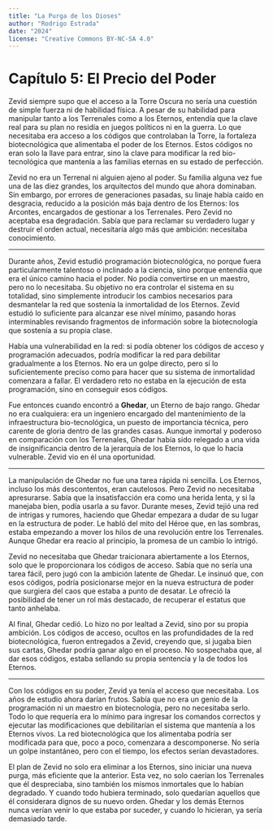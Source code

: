 ```yaml
---
title: "La Purga de los Dioses"
author: "Rodrigo Estrada"
date: "2024"
license: "Creative Commons BY-NC-SA 4.0"
---
```


# Capítulo 5: **El Precio del Poder**

Zevid siempre supo que el acceso a la Torre Oscura no sería una cuestión de simple fuerza ni de habilidad física. A pesar de su habilidad para manipular tanto a los Terrenales como a los Eternos, entendía que la clave real para su plan no residía en juegos políticos ni en la guerra. Lo que necesitaba era acceso a los códigos que controlaban la Torre, la fortaleza biotecnológica que alimentaba el poder de los Eternos. Estos códigos no eran solo la llave para entrar, sino la clave para modificar la red bio-tecnológica que mantenía a las familias eternas en su estado de perfección.

Zevid no era un Terrenal ni alguien ajeno al poder. Su familia alguna vez fue una de las diez grandes, los arquitectos del mundo que ahora dominaban. Sin embargo, por errores de generaciones pasadas, su linaje había caído en desgracia, reducido a la posición más baja dentro de los Eternos: los Arcontes, encargados de gestionar a los Terrenales. Pero Zevid no aceptaba esa degradación. Sabía que para reclamar su verdadero lugar y destruir el orden actual, necesitaría algo más que ambición: necesitaba conocimiento.

---

Durante años, Zevid estudió programación biotecnológica, no porque fuera particularmente talentoso o inclinado a la ciencia, sino porque entendía que era el único camino hacia el poder. No podía convertirse en un maestro, pero no lo necesitaba. Su objetivo no era controlar el sistema en su totalidad, sino simplemente introducir los cambios necesarios para desmantelar la red que sostenía la inmortalidad de los Eternos. Zevid estudió lo suficiente para alcanzar ese nivel mínimo, pasando horas interminables revisando fragmentos de información sobre la biotecnología que sostenía a su propia clase.

Había una vulnerabilidad en la red: si podía obtener los códigos de acceso y programación adecuados, podría modificar la red para debilitar gradualmente a los Eternos. No era un golpe directo, pero sí lo suficientemente preciso como para hacer que su sistema de inmortalidad comenzara a fallar. El verdadero reto no estaba en la ejecución de esta programación, sino en conseguir esos códigos.

Fue entonces cuando encontró a **Ghedar**, un Eterno de bajo rango. Ghedar no era cualquiera: era un ingeniero encargado del mantenimiento de la infraestructura bio-tecnológica, un puesto de importancia técnica, pero carente de gloria dentro de las grandes casas. Aunque inmortal y poderoso en comparación con los Terrenales, Ghedar había sido relegado a una vida de insignificancia dentro de la jerarquía de los Eternos, lo que lo hacía vulnerable. Zevid vio en él una oportunidad.

---

La manipulación de Ghedar no fue una tarea rápida ni sencilla. Los Eternos, incluso los más descontentos, eran cautelosos. Pero Zevid no necesitaba apresurarse. Sabía que la insatisfacción era como una herida lenta, y si la manejaba bien, podía usarla a su favor. Durante meses, Zevid tejió una red de intrigas y rumores, haciendo que Ghedar empezara a dudar de su lugar en la estructura de poder. Le habló del mito del Héroe que, en las sombras, estaba empezando a mover los hilos de una revolución entre los Terrenales. Aunque Ghedar era reacio al principio, la promesa de un cambio lo intrigó.

Zevid no necesitaba que Ghedar traicionara abiertamente a los Eternos, solo que le proporcionara los códigos de acceso. Sabía que no sería una tarea fácil, pero jugó con la ambición latente de Ghedar. Le insinuó que, con esos códigos, podría posicionarse mejor en la nueva estructura de poder que surgiera del caos que estaba a punto de desatar. Le ofreció la posibilidad de tener un rol más destacado, de recuperar el estatus que tanto anhelaba.

Al final, Ghedar cedió. Lo hizo no por lealtad a Zevid, sino por su propia ambición. Los códigos de acceso, ocultos en las profundidades de la red biotecnológica, fueron entregados a Zevid, creyendo que, si jugaba bien sus cartas, Ghedar podría ganar algo en el proceso. No sospechaba que, al dar esos códigos, estaba sellando su propia sentencia y la de todos los Eternos.

---

Con los códigos en su poder, Zevid ya tenía el acceso que necesitaba. Los años de estudio ahora darían frutos. Sabía que no era un genio de la programación ni un maestro en biotecnología, pero no necesitaba serlo. Todo lo que requería era lo mínimo para ingresar los comandos correctos y ejecutar las modificaciones que debilitarían el sistema que mantenía a los Eternos vivos. La red biotecnológica que los alimentaba podría ser modificada para que, poco a poco, comenzara a descomponerse. No sería un golpe instantáneo, pero con el tiempo, los efectos serían devastadores. 

El plan de Zevid no solo era eliminar a los Eternos, sino iniciar una nueva purga, más eficiente que la anterior. Esta vez, no solo caerían los Terrenales que él despreciaba, sino también los mismos inmortales que lo habían degradado. Y cuando todo hubiera terminado, solo quedarían aquellos que él considerara dignos de su nuevo orden. Ghedar y los demás Eternos nunca verían venir lo que estaba por suceder, y cuando lo hicieran, ya sería demasiado tarde.
